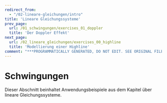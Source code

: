 ```yaml
---
redirect_from:
  - "/02-lineare-gleichungen/intro"
title: 'Lineare Gleichungssysteme'
prev_page:
  url: /01_schwingungen/exercises_01_doppler
  title: 'Der Doppler Effekt'
next_page:
  url: /02_lineare_gleichungen/exercises_00_highline
  title: 'Modellierung einer Highline'
comment: "***PROGRAMMATICALLY GENERATED, DO NOT EDIT. SEE ORIGINAL FILES IN /content***"
---
```

# Schwingungen

Dieser Abschnitt beinhaltet Anwendungsbeispiele aus dem Kapitel über lineare Gleichungssysteme.